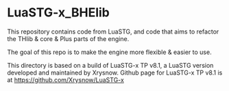 # LuaSTG-x_BHElib
This repository contains code from LuaSTG, and code that aims to refactor the THlib & core & Plus 
parts of the engine. 

The goal of this repo is to make the engine more flexible & easier to use.

This directory is based on a build of LuaSTG-x TP v8.1, a LuaSTG version developed and maintained 
by Xrysnow. Github page for LuaSTG-x TP v8.1 is at https://github.com/Xrysnow/LuaSTG-x
